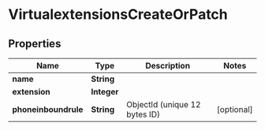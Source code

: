 

# VirtualextensionsCreateOrPatch


## Properties

| Name | Type | Description | Notes |
|------------ | ------------- | ------------- | -------------|
|**name** | **String** |  |  |
|**extension** | **Integer** |  |  |
|**phoneinboundrule** | **String** | ObjectId (unique 12 bytes ID) |  [optional] |



